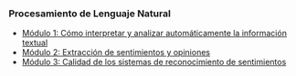 
### Procesamiento de Lenguaje Natural

* [Módulo 1: Cómo interpretar y analizar automáticamente la información textual](Modulo_1/Notebook_PLA1.ipynb)
* [Módulo 2: Extracción de sentimientos y opiniones](Modulo_2/notebook-es/Notebook_PLA1.ipynb)
* [Módulo 3: Calidad de los sistemas de reconocimiento de sentimientos](Modulo_3/Notebook-PLA2%20(es)/Notebook-PLA2.ipynb)